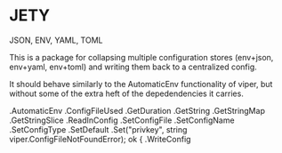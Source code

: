 # JETY

JSON, ENV, YAML, TOML

This is a package for collapsing multiple configuration stores (env+json, env+yaml, env+toml) and writing them back to a centralized config.

It should behave similarly to the AutomaticEnv functionality of viper, but without some of the extra heft of the depedendencies it carries.


.AutomaticEnv
.ConfigFileUsed
.GetDuration
.GetString
.GetStringMap
.GetStringSlice
.ReadInConfig
.SetConfigFile
.SetConfigName
.SetConfigType
.SetDefault
.Set("privkey", string
viper.ConfigFileNotFoundError); ok {
.WriteConfig
